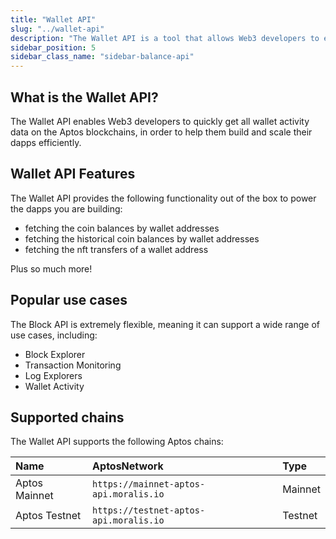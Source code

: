 ```yaml
---
title: "Wallet API"
slug: "../wallet-api"
description: "The Wallet API is a tool that allows Web3 developers to easily access wallet activity data from Aptos blockchains."
sidebar_position: 5
sidebar_class_name: "sidebar-balance-api"
---
```


## What is the Wallet API?

The Wallet API enables Web3 developers to quickly get all wallet activity data on the Aptos blockchains, in order to help them build and scale their dapps efficiently.

## Wallet API Features

The Wallet API provides the following functionality out of the box to power the dapps you are building:

- fetching the coin balances by wallet addresses
- fetching the historical coin balances by wallet addresses
- fetching the nft transfers of a wallet address

Plus so much more!

## Popular use cases

The Block API is extremely flexible, meaning it can support a wide range of use cases, including:

- Block Explorer
- Transaction Monitoring
- Log Explorers
- Wallet Activity

## Supported chains

The Wallet API supports the following Aptos chains:

| Name          | AptosNetwork                           | Type    |
| :------------ | :------------------------------------- | :------ |
| Aptos Mainnet | `https://mainnet-aptos-api.moralis.io` | Mainnet |
| Aptos Testnet | `https://testnet-aptos-api.moralis.io` | Testnet |
